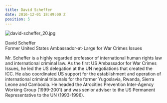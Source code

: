 ```yaml
---
title: David Scheffer
date: 2016-12-01 18:49:00 Z
position: 5
---
```


![david-scheffer_20.jpg](/uploads/david-scheffer_20.jpg)

David Scheffer <br> Former United States Ambassador-at-Large for War Crimes Issues


Mr. Scheffer is a highly regarded professor of international human rights law and international criminal law. As the first US Ambassador for War Crimes Issues, he led the US delegation at the UN negotiations that created the ICC. He also coordinated US support for the establishment and operation of international criminal tribunals for the former Yugoslavia, Rwanda, Sierra Leone and Cambodia. He headed the Atrocities Prevention Inter-Agency Working Group (1999-2001) and was senior adviser to the US Permanent Representative to the UN (1993-1996).
